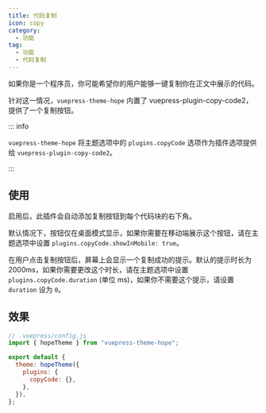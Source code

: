 ```yaml
---
title: 代码复制
icon: copy
category:
  - 功能
tag:
  - 功能
  - 代码复制
---
```


如果你是一个程序员，你可能希望你的用户能够一键复制你在正文中展示的代码。

针对这一情况，`vuepress-theme-hope` 内置了 <ProjectLink name="copy-code2" path="/zh/">vuepress-plugin-copy-code2</ProjectLink>，提供了一个复制按钮。

::: info

`vuepress-theme-hope` 将主题选项中的 `plugins.copyCode` 选项作为插件选项提供给 `vuepress-plugin-copy-code2`。

:::

<!-- more -->

## 使用

启用后，此插件会自动添加复制按钮到每个代码块的右下角。

默认情况下，按钮仅在桌面模式显示，如果你需要在移动端展示这个按钮，请在主题选项中设置 `plugins.copyCode.showInMobile: true`。

在用户点击复制按钮后，屏幕上会显示一个复制成功的提示。默认的提示时长为 2000ms，如果你需要更改这个时长，请在主题选项中设置 `plugins.copyCode.duration` (单位 ms)，如果你不需要这个提示，请设置 `duration` 设为 `0`。

## 效果

```js
// .vuepress/config.js
import { hopeTheme } from "vuepress-theme-hope";

export default {
  theme: hopeTheme({
    plugins: {
      copyCode: {},
    },
  }),
};
```
